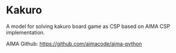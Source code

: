 # Kakuro
A model for solving kakuro board game as CSP based on AIMA CSP implementation.

AIMA Github: https://github.com/aimacode/aima-python
